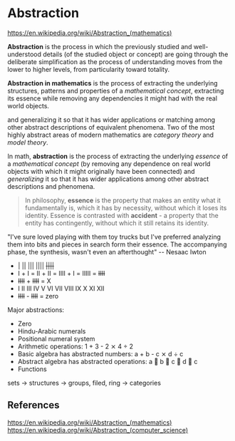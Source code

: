 # Abstraction

https://en.wikipedia.org/wiki/Abstraction_(mathematics)

**Abstraction** is the process in which the previously studied and well-understood details (of the studied object or concept) are going through the deliberate simplification as the process of understanding moves from the lower to higher levels, from particularity toward totality.

**Abstraction in mathematics** is the process of extracting the underlying structures, patterns and properties of a *mathematical concept*, extracting its essence while removing any dependencies it might had with the real world objects.

and generalizing it so that it has wider applications or matching among other abstract descriptions of equivalent phenomena. Two of the most highly abstract areas of modern mathematics are *category theory* and *model theory*.






In math, **abstraction** is the process of extracting the underlying *essence* of a *mathematical concept* (by removing any dependence on real world objects with which it might originally have been connected) and *generalizing* it so that it has wider applications among other abstract descriptions and phenomena.

> In philosophy, **essence** is the property that makes an entity what it fundamentally is, which it has by necessity, without which it loses its identity. Essence is contrasted with **accident** - a property that the entity has contingently, without which it still retains its identity.

"I've sure loved playing with them toy trucks but I've preferred analyzing them into bits and pieces in search form their essence. The accompanying phase, the synthesis, wasn't even an afterthought" -- Nesaac Iwton





- |  ||  |||  ||||  ~~||||~~
- Ⅰ + Ⅰ = ⅠⅠ + ⅠⅠ = ⅠⅠⅠⅠ + Ⅰ = ⅠⅠⅠⅠⅠ = ~~ⅠⅠⅠⅠ~~
- ~~ⅠⅠⅠⅠ~~ + ~~ⅠⅠⅠⅠ~~ = Ⅹ
- Ⅰ ⅠⅠ Ⅲ Ⅳ Ⅴ Ⅵ Ⅶ ⅦⅠ Ⅸ Ⅹ Ⅺ Ⅻ
- ~~ⅠⅠⅠⅠ~~ - ~~ⅠⅠⅠⅠ~~ = zero


Major abstractions:
- Zero
- Hindu-Arabic numerals
- Positional numeral system
- Arithmetic operations: 1 + 3 - 2 ⨯ 4 ÷ 2
- Basic algebra has abstracted numbers: a + b - c ⨯ d ÷ c
- Abstract algebra has abstracted operations: a 🚌 b 🚏 c 🐀 d 👜 c
- Functions


sets -> structures -> groups, filed, ring -> categories


## References

https://en.wikipedia.org/wiki/Abstraction_(mathematics)
https://en.wikipedia.org/wiki/Abstraction_(computer_science)
